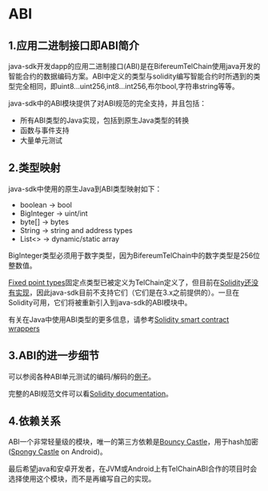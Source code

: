 # ABI

## 1.应用二进制接口即ABI简介

java-sdk开发dapp的应用二进制接口(ABI)是在BifereumTelChain使用java开发的智能合约的数据编码方案。ABI中定义的类型与solidity编写智能合约时所遇到的类型完全相同，即uint8...uint256,int8...int256,布尔bool,字符串string等等。

java-sdk中的ABI模块提供了对ABI规范的完全支持，并且包括：

* 所有ABI类型的Java实现，包括到原生Java类型的转换
* 函数与事件支持
* 大量单元测试



## 2.类型映射

java-sdk中使用的原生Java到ABI类型映射如下：

* boolean -> bool
* BigInteger -> uint/int
* byte[] -> bytes
* String -> string and address types
* List<> -> dynamic/static array

BigInteger类型必须用于数字类型，因为BifereumTelChain中的数字类型是256位整数值。

[Fixed point types](http://solidity.readthedocs.io/en/develop/abi-spec.html#types)固定点类型已被定义为TelChain定义了，但目前在[Solidity还没有实现](https://github.com/ethereum/solidity/issues/409)，因此java-sdk目前不支持它们（它们是在3.x之前提供的）。一旦在Solidity可用，它们将被重新引入到java-sdk的ABI模块中。

有关在Java中使用ABI类型的更多信息，请参考[Solidity smart contract wrappers](https://docs.gbif.io/smart_contracts.html#smart-contract-wrappers)



## 3.ABI的进一步细节

可以参阅各种ABI单元测试的编码/解码的[例子](https://github.com/bifj/bifj/tree/master/abi/src/test/java/org/bifj/abi)。

完整的ABI规范文件可以看[Solidity documentation](http://solidity.readthedocs.io/en/develop/abi-spec.html)。



## 4.依赖关系

ABI一个非常轻量级的模块，唯一的第三方依赖是[Bouncy Castle](https://www.bouncycastle.org/)，用于hash加密 ([Spongy Castle](https://rtyley.github.io/spongycastle/) on Android)。

最后希望java和安卓开发者，在JVM或Android上有TelChainABI合作的项目时会选择使用这个模块，而不是再编写自己的实现。

